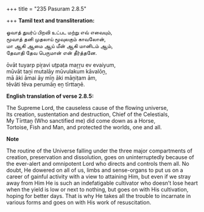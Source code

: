 +++
title = "235 Pasuram 2.8.5"

+++
**Tamil text and transliteration:**

ஓவாத் துயர்ப் பிறவி உட்பட மற்று எவ் எவையும்,  
மூவாத் தனி முதலாய் மூவுலகும் காவலோன்,  
மா ஆகி ஆமை ஆய் மீன் ஆகி மானிடம் ஆம்,  
தேவாதி தேவ பெருமான் என் தீர்த்தனே.

ōvāt tuyarp piṟavi uṭpaṭa maṟṟu ev evaiyum,  
mūvāt taṉi mutalāy mūvulakum kāvalōṉ,  
mā āki āmai āy mīṉ āki māṉiṭam ām,  
tēvāti tēva perumāṉ eṉ tīrttaṉē.

**English translation of verse 2.8.5:**

The Supreme Lord, the causeless cause of the flowing universe,  
Its creation, sustentation and destruction, Chief of the Celestials,  
My Tīrttaṉ (Who sanctified me) did come down as a Horse,  
Tortoise, Fish and Man, and protected the worlds, one and all.

**Note**

The routine of the Universe falling under the three major compartments of creation, preservation and dissolution, goes on uninterruptedly because of the ever-alert and omnipotent Lord who directs and controls them all. No doubt, He dowered on all of us, limbs and sense-organs to put us on a career of gainful activity with a view to attaining Him, but even if we stray away from Him He is such an indefatigable cultivator who doesn’t lose heart when the yield is low or next to nothing, but goes on with His cultivation, hoping for better days. That is why He takes all the trouble to incarnate in various forms and goes on with His work of resuscitation.


